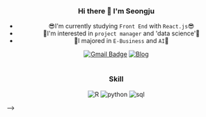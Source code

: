 <div align="center">
  
  ### Hi there 👋 I'm Seongju 
  * 😎I'm currently studying `Front End` with `React.js`😎</br>
  * 🌱I'm interested in `project manager` and 'data science'🌱</br>
  * 🥇I majored in `E-Business` and `AI`🥇
 
  [![Gmail Badge](https://img.shields.io/badge/Gmail-D14836?style=flat&logo=Gmail&logoColor=white)](mailto:ghcho333@ajou.ac.kr) 
  [![Blog](https://img.shields.io/badge/Tech%20Blog-555263?style=flat&logoColor=white)](https://seongju-story.tistory.com//)
  
  #
  ### Skill
  ![R](https://img.shields.io/badge/R-276DC3?style=flat&logo=R&logoColor=white)
  ![python](https://img.shields.io/badge/Python-3776AB?style=flat&logo=Python&logoColor=white)
  ![sql](https://img.shields.io/badge/MySQL-4479A1?style=flat&logo=MySQL&logoColor=white)

</div>
-->
